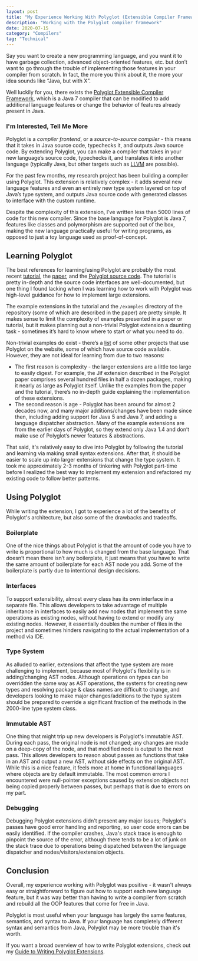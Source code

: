 ```yaml
---
layout: post
title: "My Experience Working With Polyglot (Extensible Compiler Framework)"
description: "Working with the Polyglot compiler framework"
date: 2020-07-15
category: "Compilers"
tag: "Technical"
---
```


Say you want to create a new programming language, and you want it to have garbage collection, advanced object-oriented features, etc. but don’t want to go through the trouble of implementing those features in your compiler from scratch. In fact, the more you think about it, the more your idea sounds like  “Java, but with X”. 

Well luckily for you, there exists the [Polyglot Extensible Compiler Framework](https://www.research.cs.cornell.edu/Projects/polyglot/), which is a Java 7 compiler that can be modified to add additional language features or change the behavior of features already present in Java. 

<!-- more -->

### I'm Interested, Tell Me More

Polyglot is a _compiler frontend_, or a _source-to-source compiler_ - this means that it takes in Java source code, typechecks it, and outputs Java source code. By extending Polyglot, you can make a compiler that takes in your new language’s source code, typechecks it, and translates it into another language (typically Java, but other targets such as [LLVM](https://polyglot-compiler.github.io/JLang/) are possible).

For the past few months, my research project has been building a compiler using Polyglot. This extension is relatively complex - it adds several new language features and even an entirely new type system layered on top of Java’s type system, and outputs Java source code with generated classes to interface with the custom runtime. 

Despite the complexity of this extension, I’ve written less than 5000 lines of code for this new compiler. Since the base language for Polyglot is Java 7, features like classes and polymorphism are supported out of the box, making the new language practically useful for writing programs, as opposed to just a toy language used as proof-of-concept.

## Learning Polyglot

The best references for learning/using Polyglot are probably the most recent [tutorial](http://www.research.cs.cornell.edu/Projects/polyglot/pldi14/tutorial/), the [paper](http://www.cs.cornell.edu/nystrom/papers/polyglot.pdf), and the [Polyglot source code](https://github.com/polyglot-compiler/polyglot). The tutorial is pretty in-depth and the source code interfaces are well-documented, but one thing I found lacking when I was learning how to work with Polyglot was high-level guidance for how to implement large extensions. 

The example extensions in the tutorial and the `/examples` directory of the repository (some of which are described in the paper) are pretty simple. It makes sense to limit the complexity of examples presented in a paper or tutorial, but it makes planning out a non-trivial Polyglot extension a daunting task - sometimes it’s hard to know where to start or what you need to do.

Non-trivial examples do exist - there’s a [list](https://www.research.cs.cornell.edu/Projects/polyglot/) of some other projects that use Polyglot on the website, some of which have source code available. However, they are not ideal for learning from due to two reasons: 
- The first reason is complexity - the larger extensions are a little too large to easily digest. For example, the Jif extension described in the Polyglot paper comprises several hundred files in half a dozen packages, making it nearly as large as Polyglot itself. Unlike the examples from the paper and the tutorial, there’s no in-depth guide explaining the implementation of these extensions. 
- The second reason is age - Polyglot has been around for almost 2 decades now, and many major additions/changes have been made since then, including adding support for Java 5 and Java 7, and adding a language dispatcher abstraction. Many of the example extensions are from the earlier days of Polyglot, so they extend only Java 1.4 and don’t make use of Polyglot’s newer features & abstractions.

That said, it's relatively easy to dive into Polyglot by following the tutorial and learning via making small syntax extensions. After that, it should be easier to scale up into larger extensions that change the type system. It took me approximately 2-3 months of tinkering with Polyglot part-time before I realized the best way to implement my extension and refactored my existing code to follow better patterns.

## Using Polyglot

While writing the extension, I got to experience a lot of the benefits of Polyglot's architecture, but also some of the drawbacks and tradeoffs. 

### Boilerplate

One of the nice things about Polyglot is that the amount of code you have to write is proportional to how much is changed from the base language. That doesn’t mean there isn’t any boilerplate, it just means that you have to write the same amount of boilerplate for each AST node you add. Some of the boilerplate is partly due to intentional design decisions. 

### Interfaces

To support extensibility, almost every class has its own interface in a separate file. This allows developers to take advantage of multiple inheritance in interfaces to easily add new nodes that implement the same operations as existing nodes, without having to extend or modify any existing nodes. However, it essentially doubles the number of files in the project and sometimes hinders navigating to the actual implementation of a method via IDE. 

### Type System

As alluded to earlier, extensions that affect the type system are more challenging to implement, because most of Polyglot's flexibility is in adding/changing AST nodes. Although operations on types can be overridden the same way as AST operations, the systems for creating new types and resolving package & class names are difficult to change, and developers looking to make major changes/additions to the type system should be prepared to override a significant fraction of the methods in the 2000-line type system class.

### Immutable AST

One thing that might trip up new developers is Polyglot's immutable AST. During each pass, the original node is not changed; any changes are made on a deep-copy of the node, and that modified node is output to the next pass. This allows developers to reason about passes as functions that take in an AST and output a new AST, without side effects on the original AST. While this is a nice feature, it feels more at home in functional languages where objects are by default immutable. The most common errors I encountered were null-pointer exceptions caused by extension objects not being copied properly between passes, but perhaps that is due to errors on my part.

### Debugging

Debugging Polyglot extensions didn't present any major issues; Polyglot's passes have good error handling and reporting, so user code errors can be easily identified. If the compiler crashes, Java's stack trace is enough to pinpoint the source of the error, although there tends to be a lot of junk on the stack trace due to operations being dispatched between the language dispatcher and nodes/visitors/extension objects. 

## Conclusion

Overall, my experience working with Polyglot was positive - it wasn't always easy or straightforward to figure out how to support each new language feature, but it was way better than having to write a compiler from scratch and rebuild all the OOP features that come for free in Java. 

Polyglot is most useful when your language has largely the same features, semantics, and syntax to Java. If your language has completely different syntax and semantics from Java, Polyglot may be more trouble than it's worth.

If you want a broad overview of how to write Polyglot extensions, check out my [Guide to Writing Polyglot Extensions](https://yangdanny97.github.io/blog/2020/07/23/polyglot2).



